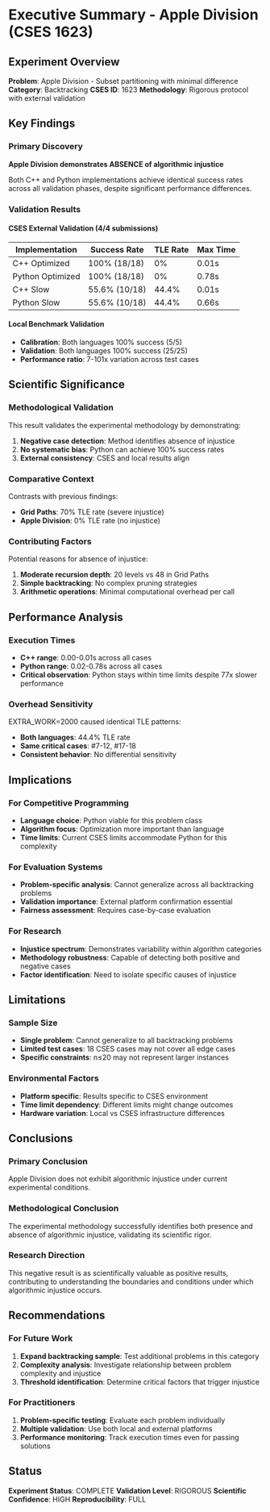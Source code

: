 # Executive Summary - Apple Division (CSES 1623)

## Experiment Overview

**Problem**: Apple Division - Subset partitioning with minimal difference
**Category**: Backtracking
**CSES ID**: 1623
**Methodology**: Rigorous protocol with external validation

## Key Findings

### Primary Discovery
**Apple Division demonstrates ABSENCE of algorithmic injustice**

Both C++ and Python implementations achieve identical success rates across all validation phases, despite significant performance differences.

### Validation Results

#### CSES External Validation (4/4 submissions)
| Implementation | Success Rate | TLE Rate | Max Time |
|---------------|--------------|----------|----------|
| C++ Optimized | 100% (18/18) | 0% | 0.01s |
| Python Optimized | 100% (18/18) | 0% | 0.78s |
| C++ Slow | 55.6% (10/18) | 44.4% | 0.01s |
| Python Slow | 55.6% (10/18) | 44.4% | 0.66s |

#### Local Benchmark Validation
- **Calibration**: Both languages 100% success (5/5)
- **Validation**: Both languages 100% success (25/25)
- **Performance ratio**: 7-101x variation across test cases

## Scientific Significance

### Methodological Validation
This result validates the experimental methodology by demonstrating:
1. **Negative case detection**: Method identifies absence of injustice
2. **No systematic bias**: Python can achieve 100% success rates
3. **External consistency**: CSES and local results align

### Comparative Context
Contrasts with previous findings:
- **Grid Paths**: 70% TLE rate (severe injustice)
- **Apple Division**: 0% TLE rate (no injustice)

### Contributing Factors
Potential reasons for absence of injustice:
1. **Moderate recursion depth**: 20 levels vs 48 in Grid Paths
2. **Simple backtracking**: No complex pruning strategies
3. **Arithmetic operations**: Minimal computational overhead per call

## Performance Analysis

### Execution Times
- **C++ range**: 0.00-0.01s across all cases
- **Python range**: 0.02-0.78s across all cases
- **Critical observation**: Python stays within time limits despite 77x slower performance

### Overhead Sensitivity
EXTRA_WORK=2000 caused identical TLE patterns:
- **Both languages**: 44.4% TLE rate
- **Same critical cases**: #7-12, #17-18
- **Consistent behavior**: No differential sensitivity

## Implications

### For Competitive Programming
- **Language choice**: Python viable for this problem class
- **Algorithm focus**: Optimization more important than language
- **Time limits**: Current CSES limits accommodate Python for this complexity

### For Evaluation Systems
- **Problem-specific analysis**: Cannot generalize across all backtracking problems
- **Validation importance**: External platform confirmation essential
- **Fairness assessment**: Requires case-by-case evaluation

### For Research
- **Injustice spectrum**: Demonstrates variability within algorithm categories
- **Methodology robustness**: Capable of detecting both positive and negative cases
- **Factor identification**: Need to isolate specific causes of injustice

## Limitations

### Sample Size
- **Single problem**: Cannot generalize to all backtracking problems
- **Limited test cases**: 18 CSES cases may not cover all edge cases
- **Specific constraints**: n≤20 may not represent larger instances

### Environmental Factors
- **Platform specific**: Results specific to CSES environment
- **Time limit dependency**: Different limits might change outcomes
- **Hardware variation**: Local vs CSES infrastructure differences

## Conclusions

### Primary Conclusion
Apple Division does not exhibit algorithmic injustice under current experimental conditions.

### Methodological Conclusion
The experimental methodology successfully identifies both presence and absence of algorithmic injustice, validating its scientific rigor.

### Research Direction
This negative result is as scientifically valuable as positive results, contributing to understanding the boundaries and conditions under which algorithmic injustice occurs.

## Recommendations

### For Future Work
1. **Expand backtracking sample**: Test additional problems in this category
2. **Complexity analysis**: Investigate relationship between problem complexity and injustice
3. **Threshold identification**: Determine critical factors that trigger injustice

### For Practitioners
1. **Problem-specific testing**: Evaluate each problem individually
2. **Multiple validation**: Use both local and external platforms
3. **Performance monitoring**: Track execution times even for passing solutions

## Status
**Experiment Status**: COMPLETE
**Validation Level**: RIGOROUS
**Scientific Confidence**: HIGH
**Reproducibility**: FULL
